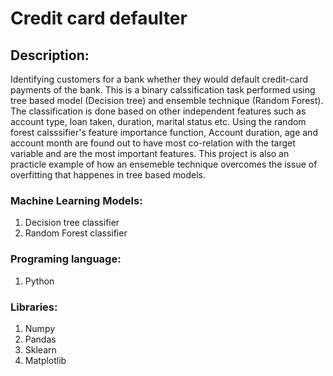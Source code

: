# Credit card defaulter
## Description:
Identifying customers for a bank whether they would default credit-card payments of the bank. This is a binary calssification task performed using tree based model (Decision tree) and ensemble technique (Random Forest). The classification is done based on other independent features such as account type, loan taken, duration, marital status etc. Using the random forest calsssifier's feature importance function, Account duration, age and account month are found out to have most co-relation with the target variable and are the most important features. This project is also an practicle example of how an ensemeble technique overcomes the issue of overfitting that happenes in tree based models.

### Machine Learning Models:
1. Decision tree classifier 
2. Random Forest classifier

### Programing language:
1. Python

### Libraries:
1. Numpy
2. Pandas
3. Sklearn
4. Matplotlib
